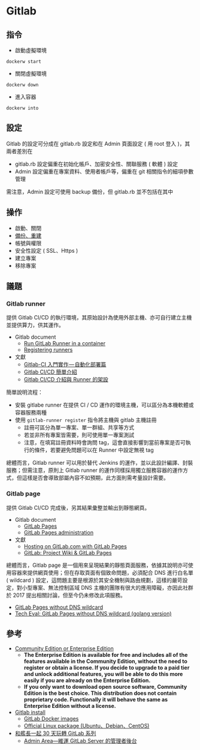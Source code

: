 # Gitlab


## 指令

+ 啟動虛擬環境
```
dockerw start
```

+ 關閉虛擬環境
```
dockerw down
```

+ 進入容器
```
dockerw into
```

## 設定

Gitlab 的設定可分成在 gitlab.rb 設定和在 Admin 頁面設定 ( 用 root 登入 )，其兩者差別在

+ gitlab.rb 設定偏重在初始化帳戶、加密安全性、關聯服務 ( 軟體 ) 設定
+ Admin 設定偏重在專案資料、使用者帳戶等，偏重在 git 相關指令的細項參數管理

需注意，Admin 設定可使用 backup 備份，但 gitlab.rb 並不包括在其中

## 操作

+ 啟動、關閉
+ [備份、重建](https://docs.gitlab.com/ee/raketasks/backup_restore.html)
+ 帳號與權限
+ 安全性設定 ( SSL、Https )
+ 建立專案
+ 移除專案

## 議題

### Gitlab runner

提供 Gitlab CI/CD 的執行環境，其原始設計為使用外部主機、亦可自行建立主機並提供算力，供其運作。

+ Gitlab document
    - [Run GitLab Runner in a container](https://docs.gitlab.com/runner/install/docker.html)
    - [Registering runners](https://docs.gitlab.com/runner/register/index.html#docker)
+ 文獻
    - [Gitlab-CI 入門實作 — 自動化部署篇](https://medium.com/nick-%E5%B7%A5%E7%A8%8B%E5%B8%AB%E5%AD%B8%E7%BF%92%E8%A8%98/%E6%95%99%E5%AD%B8-gitlab-ci-%E5%85%A5%E9%96%80%E5%AF%A6%E4%BD%9C-%E8%87%AA%E5%8B%95%E5%8C%96%E9%83%A8%E7%BD%B2%E7%AF%87-ci-cd-%E7%B3%BB%E5%88%97%E5%88%86%E4%BA%AB%E6%96%87-cbb5100a73d4)
    - [Gitlab CI/CD 簡單介紹](https://kheresy.wordpress.com/2019/02/13/gitlab-ci-cd/)
    - [Gitlab CI/CD 介紹與 Runner 的架設](https://sean22492249.medium.com/gitlab-ci-cd-%E4%BB%8B%E7%B4%B9%E8%88%87-runner-%E7%9A%84%E6%9E%B6%E8%A8%AD-afdbde9f22aa)


簡單說明流程：

+ 安裝 gitlabe runner 在提供 CI / CD 運作的環境主機，可以區分為本機軟體或容器服務兩種
+ 使用 ```gitlab-runner register``` 指令將主機與 gitlab 主機註冊
    - 註冊可區分為單一專案、單一群組、共享等方式
    - 若並非所有專案皆需要，則可使用單一專案測試
    - 注意，在填寫註冊資料時會詢問 tag，這會直接影響到當前專案是否可執行的條件，若要避免問題可以在 Runner 中設定無視 tag

總體而言，Gitlab runner 可以用於替代 Jenkins 的運作，並以此設計編譯、封裝服務；但需注意，原則上 Gitlab runner 的運作同樣採用獨立服務容器的運作方式，但這樣是否會導致部屬內容不如預期，此方面則需考量設計需要。

### Gitlab page

提供 Gitlab CI/CD 完成後，另其結果彙整並輸出到靜態網頁。

+ Gitlab document
    - [GitLab Pages](https://docs.gitlab.com/ce/user/project/pages/)
    - [GitLab Pages administration](https://docs.gitlab.com/ee/administration/pages/index.html)
+ 文獻
    - [Hosting on GitLab.com with GitLab Pages](https://about.gitlab.com/blog/2016/04/07/gitlab-pages-setup/)
    - [GitLab: Project Wiki & GitLab Pages](https://ithelp.ithome.com.tw/articles/10223232)

總體而言，Gitlab page 是一個用來呈現結果的靜態頁面服務，依據其說明亦可使用容器來提供網頁使用；但在存取頁面有個致命問題，必須配合 DNS 進行白名單 ( wildcard ) 設定，這問題主要是根源於其安全機制與路由規劃，這樣的嚴苛設定，對小型專案、無法控制區域 DNS 主機的團隊有很大的應用障礙，亦因此社群於 2017 提出相關討論，但至今仍未修改此項服務。

+ [GitLab Pages without DNS wildcard](https://gitlab.com/gitlab-org/gitlab-foss/-/issues/29963)
+ [Tech Eval: GitLab Pages without DNS wildcard (golang version)](https://gitlab.com/gitlab-org/gitlab/-/issues/29841)

## 參考

+ [Community Edition or Enterprise Edition](https://about.gitlab.com/install/ce-or-ee/)
    - **The Enterprise Edition is available for free and includes all of the features available in the Community Edition, without the need to register or obtain a license. If you decide to upgrade to a paid tier and unlock additional features, you will be able to do this more easily if you are already on the Enterprise Edition.**
    - **If you only want to download open source software, Community Edition is the best choice. This distribution does not contain proprietary code. Functionally it will behave the same as Enterprise Edition without a license.**
+ [Gitlab install](https://docs.gitlab.com/omnibus/installation/)
    - [GitLab Docker images](https://docs.gitlab.com/omnibus/docker/)
    - [Official Linux package (Ubuntu、Debian、CentOS)](https://about.gitlab.com/install/#ubuntu)
+ [和艦長一起 30 天玩轉 GitLab 系列](https://ithelp.ithome.com.tw/m/users/20120986/ironman/2733?sc=iThelpR)
    - [Admin Area—維運 GitLab Server 的管理者後台](https://ithelp.ithome.com.tw/m/articles/10215637)
